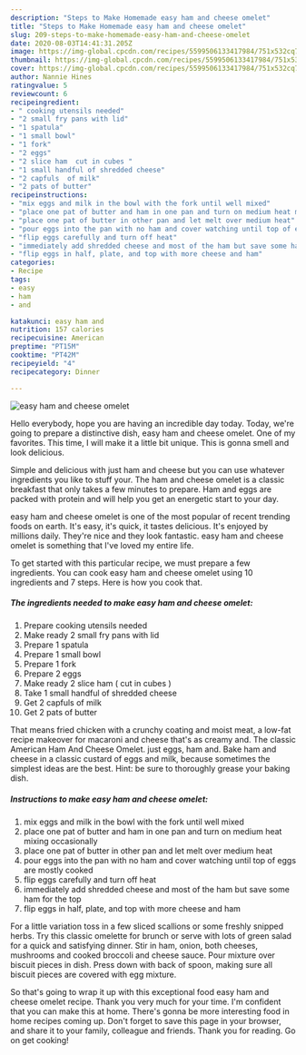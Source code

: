 ```yaml
---
description: "Steps to Make Homemade easy ham and cheese omelet"
title: "Steps to Make Homemade easy ham and cheese omelet"
slug: 209-steps-to-make-homemade-easy-ham-and-cheese-omelet
date: 2020-08-03T14:41:31.205Z
image: https://img-global.cpcdn.com/recipes/5599506133417984/751x532cq70/easy-ham-and-cheese-omelet-recipe-main-photo.jpg
thumbnail: https://img-global.cpcdn.com/recipes/5599506133417984/751x532cq70/easy-ham-and-cheese-omelet-recipe-main-photo.jpg
cover: https://img-global.cpcdn.com/recipes/5599506133417984/751x532cq70/easy-ham-and-cheese-omelet-recipe-main-photo.jpg
author: Nannie Hines
ratingvalue: 5
reviewcount: 6
recipeingredient:
- " cooking utensils needed"
- "2 small fry pans with lid"
- "1 spatula"
- "1 small bowl"
- "1 fork"
- "2 eggs"
- "2 slice ham  cut in cubes "
- "1 small handful of shredded cheese"
- "2 capfuls  of milk"
- "2 pats of butter"
recipeinstructions:
- "mix eggs and milk in the bowl with the fork until well mixed"
- "place one pat of butter and ham in one pan and turn on medium heat mixing occasionally"
- "place one pat of butter in other pan and let melt over medium heat"
- "pour eggs into the pan with no ham and cover watching until top of eggs are mostly cooked"
- "flip eggs carefully and turn off heat"
- "immediately add shredded cheese and most of the ham but save some ham for the top"
- "flip eggs in half, plate, and top with more cheese and ham"
categories:
- Recipe
tags:
- easy
- ham
- and

katakunci: easy ham and 
nutrition: 157 calories
recipecuisine: American
preptime: "PT15M"
cooktime: "PT42M"
recipeyield: "4"
recipecategory: Dinner

---
```



![easy ham and cheese omelet](https://img-global.cpcdn.com/recipes/5599506133417984/751x532cq70/easy-ham-and-cheese-omelet-recipe-main-photo.jpg)

Hello everybody, hope you are having an incredible day today. Today, we're going to prepare a distinctive dish, easy ham and cheese omelet. One of my favorites. This time, I will make it a little bit unique. This is gonna smell and look delicious.

Simple and delicious with just ham and cheese but you can use whatever ingredients you like to stuff your. The ham and cheese omelet is a classic breakfast that only takes a few minutes to prepare. Ham and eggs are packed with protein and will help you get an energetic start to your day.

easy ham and cheese omelet is one of the most popular of recent trending foods on earth. It's easy, it's quick, it tastes delicious. It's enjoyed by millions daily. They're nice and they look fantastic. easy ham and cheese omelet is something that I've loved my entire life.


To get started with this particular recipe, we must prepare a few ingredients. You can cook easy ham and cheese omelet using 10 ingredients and 7 steps. Here is how you cook that.

<!--inarticleads1-->

##### The ingredients needed to make easy ham and cheese omelet:

1. Prepare  cooking utensils needed
1. Make ready 2 small fry pans with lid
1. Prepare 1 spatula
1. Prepare 1 small bowl
1. Prepare 1 fork
1. Prepare 2 eggs
1. Make ready 2 slice ham ( cut in cubes )
1. Take 1 small handful of shredded cheese
1. Get 2 capfuls  of milk
1. Get 2 pats of butter


That means fried chicken with a crunchy coating and moist meat, a low-fat recipe makeover for macaroni and cheese that&#39;s as creamy and. The classic American Ham And Cheese Omelet. just eggs, ham and. Bake ham and cheese in a classic custard of eggs and milk, because sometimes the simplest ideas are the best. Hint: be sure to thoroughly grease your baking dish. 

<!--inarticleads2-->

##### Instructions to make easy ham and cheese omelet:

1. mix eggs and milk in the bowl with the fork until well mixed
1. place one pat of butter and ham in one pan and turn on medium heat mixing occasionally
1. place one pat of butter in other pan and let melt over medium heat
1. pour eggs into the pan with no ham and cover watching until top of eggs are mostly cooked
1. flip eggs carefully and turn off heat
1. immediately add shredded cheese and most of the ham but save some ham for the top
1. flip eggs in half, plate, and top with more cheese and ham


For a little variation toss in a few sliced scallions or some freshly snipped herbs. Try this classic omelette for brunch or serve with lots of green salad for a quick and satisfying dinner. Stir in ham, onion, both cheeses, mushrooms and cooked broccoli and cheese sauce. Pour mixture over biscuit pieces in dish. Press down with back of spoon, making sure all biscuit pieces are covered with egg mixture. 

So that's going to wrap it up with this exceptional food easy ham and cheese omelet recipe. Thank you very much for your time. I'm confident that you can make this at home. There's gonna be more interesting food in home recipes coming up. Don't forget to save this page in your browser, and share it to your family, colleague and friends. Thank you for reading. Go on get cooking!
